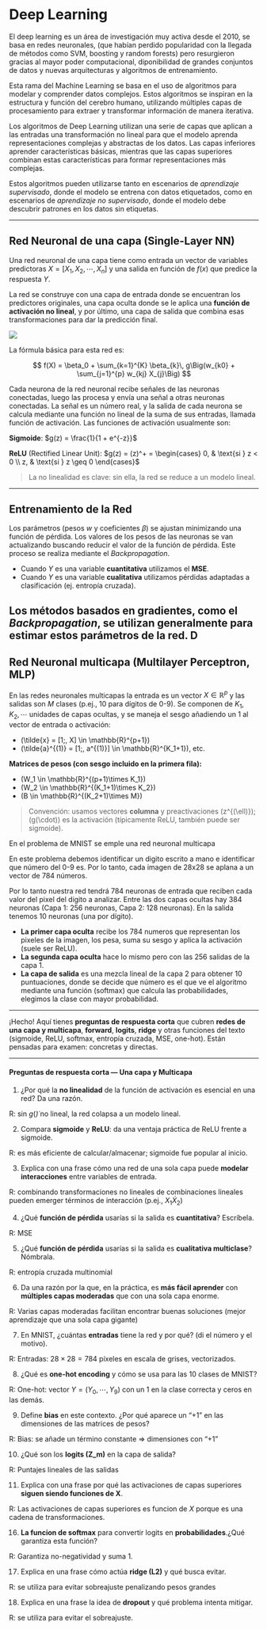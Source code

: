 # Deep Learning

El deep learning es un área de investigación muy activa desde el 2010, se basa en redes neuronales, (que habían perdido popularidad con la llegada de métodos como SVM, boosting y random forests) pero resurgieron gracias al mayor poder computacional, diponibilidad de grandes conjuntos de datos y nuevas arquitecturas y algoritmos de entrenamiento.

Esta rama del Machine Learning se basa en el uso de algoritmos para modelar y comprender datos complejos. Estos algoritmos se inspiran en la estructura y función del cerebro humano, utilizando múltiples capas de procesamiento para extraer y transformar información de manera iterativa.

Los algoritmos de Deep Learning utilizan una serie de capas que aplican a las entradas una transformación no lineal para que el modelo aprenda representaciones complejas y abstractas de los datos. Las capas inferiores aprender características básicas, mientras que las capas superiores combinan estas características para formar representaciones más complejas.

Estos algoritmos pueden utilizarse tanto en escenarios de *aprendizaje supervisado*, donde el modelo se entrena con datos etiquetados, como en escenarios de *aprendizaje no supervisado*, donde el modelo debe descubrir patrones en los datos sin etiquetas.

---

## Red Neuronal de una capa (Single-Layer NN)

Una red neuronal de una capa tiene como entrada un vector de variables predictoras $X =[X_1, X_2, \cdots, X_n]$ y una salida en función de $f(x)$ que predice la respuesta $Y$.

La red se construye con una capa de entrada donde se encuentran los predictores originales, una capa oculta donde se le aplica una **función de activación no lineal**, y por último, una capa de salida que combina esas transformaciones para dar la predicción final.

![](https://commons.wikimedia.org/wiki/File:Colored_neural_network_es.svg)

La fórmula básica para esta red es:

$$
f(X) = \beta_0 + \sum_{k=1}^{K} \beta_{k}\, g\Big(w_{k0} + \sum_{j=1}^{p} w_{kj} X_{j}\Big)
$$

Cada neurona de la red neuronal recibe señales de las neuronas conectadas, luego las procesa y envía una señal a otras neuronas conectadas. La señal es un número real, y la salida de cada neurona se calcula mediante una función no lineal de la suma de sus entradas, llamada función de activación.
Las funciones de activación usualmente son:

**Sigmoide**: $g(z) = \frac{1}{1 + e^{-z}}$

**ReLU** (Rectified Linear Unit): $g(z) = (z)^+ = \begin{cases} 0, & \text{si } z < 0 \\ z, & \text{si } z \geq 0 \end{cases}$

> La no linealidad es clave: sin ella, la red se reduce a un modelo lineal.

---

## Entrenamiento de la Red

Los parámetros (pesos $w$ y coeficientes $\beta$) se ajustan minimizando una función de pérdida. Los valores de los pesos de las neuronas se van actualizando buscando reducir el valor de la función de pérdida. Este proceso se realiza mediante el *Backpropagation*.

- Cuando $Y$ es una variable **cuantitativa** utilizamos el **MSE**.
- Cuando $Y$ es una variable **cualitativa** utilizamos pérdidas adaptadas a clasificación (ej. entropía cruzada).

Los métodos basados en gradientes, como el *Backpropagation*, se utilizan generalmente para estimar estos parámetros de la red. D
---

## Red Neuronal multicapa (Multilayer Perceptron, MLP)

En las redes neuronales multicapas la entrada es un vector $X \in \mathbb{R}^p$ y las salidas son $M$ clases (p.ej., 10 para dígitos de 0-9).
Se componen de $K_1, K_2, \cdots$ unidades de capas ocultas, y se maneja el sesgo añadiendo un 1 al vector de entrada o activación:

  - \(\tilde{x} = [1;\, X] \in \mathbb{R}^{p+1}\)
  - \(\tilde{a}^{(1)} = [1;\, a^{(1)}] \in \mathbb{R}^{K_1+1}\), etc.

**Matrices de pesos (con sesgo incluido en la primera fila):**
- \(W_1 \in \mathbb{R}^{(p+1)\times K_1}\)
- \(W_2 \in \mathbb{R}^{(K_1+1)\times K_2}\)
- \(B \in \mathbb{R}^{(K_2+1)\times M}\)

> Convención: usamos vectores **columna** y preactivaciones \(z^{(\ell)}\); \(g(\cdot)\) es la activación (típicamente ReLU, también puede ser sigmoide).

En el problema de MNIST se emple una red neuronal multicapa

En este problema debemos identificar un digito escrito a mano e identificar que número del 0-9 es. Por lo tanto, cada imagen de 28x28 se aplana a un vector de 784 números.

Por lo tanto nuestra red tendrá 784 neuronas de entrada que reciben cada valor del pixel del digito a analizar. Entre las dos capas ocultas hay 384 neuronas (Capa 1: 256 neuronas, Capa 2: 128 neuronas). En la salida tenemos 10 neuronas (una por dígito).

- **La primer capa oculta** recibe los 784 numeros que representan los pixeles de la imagen, los pesa, suma su sesgo y aplica la activación (suele ser ReLU).
- **La segunda capa oculta** hace lo mismo pero con las 256 salidas de la capa 1.
- **La capa de salida** es una mezcla lineal de la capa 2 para obtener 10 puntuaciones, donde se decide que número es el que ve el algoritmo mediante una función (softmax) que calcula las probabilidades, elegimos la clase con mayor probabilidad.

---

¡Hecho! Aquí tienes **preguntas de respuesta corta** que cubren **redes de una capa y multicapa**, **forward**, **logits**, **ridge** y otras funciones del texto (sigmoide, ReLU, softmax, entropía cruzada, MSE, one-hot). Están pensadas para examen: concretas y directas.

---

#### Preguntas de respuesta corta — Una capa y Multicapa
 
1. ¿Por qué la **no linealidad** de la función de activación es esencial en una red? Da una razón.
  
  R: sin $g(\dot)$ no lineal, la red colapsa a un modelo lineal.

2. Compara **sigmoide** y **ReLU**: da una ventaja práctica de ReLU frente a sigmoide.
  
  R: es más eficiente de calcular/almacenar; sigmoide fue popular al inicio.

3. Explica con una frase cómo una red de una sola capa puede **modelar interacciones** entre variables de entrada.
  
  R: combinando transformaciones no lineales de combinaciones lineales pueden emerger términos de interacción (p.ej., $X_1 \dot X_2$)

4. ¿Qué **función de pérdida** usarías si la salida es **cuantitativa**? Escríbela.
  
  R: MSE

5. ¿Qué **función de pérdida** usarías si la salida es **cualitativa multiclase**? Nómbrala.
  
  R: entropía cruzada multinomial

6. Da una razón por la que, en la práctica, es **más fácil aprender** con **múltiples capas moderadas** que con una sola capa enorme. 

  R: Varias capas moderadas facilitan encontrar buenas soluciones (mejor aprendizaje que una sola capa gigante)

7. En MNIST, ¿cuántas **entradas** tiene la red y por qué? (di el número y el motivo).

  R: Entradas: $28 \times 28 = 784$ píxeles en escala de grises, vectorizados.

8. ¿Qué es **one-hot encoding** y cómo se usa para las 10 clases de MNIST?

  R:  One-hot: vector $Y = (Y_0,\cdots,Y_9)$ con un 1 en la clase correcta y ceros en las demás. 

9.  Define **bias** en este contexto. ¿Por qué aparece un “+1” en las dimensiones de las matrices de pesos?

  R: Bias: se añade un término constante ⇒ dimensiones con “+1”

10.  ¿Qué son los **logits (Z_m)** en la capa de salida?

  R: Puntajes lineales de las salidas

11. Explica con una frase por qué las activaciones de capas superiores **siguen siendo funciones de X**.

  R: Las activaciones de capas superiores es funcion de $X$ porque es una cadena de transformaciones.

16.  **La funcion de softmax** para convertir logits en **probabilidades**.¿Qué garantiza esta función?

  R: Garantiza no-negatividad y suma 1. 

17.  Explica en una frase cómo actúa **ridge (L2)** y qué busca evitar.

  R: se utiliza para evitar sobreajuste penalizando pesos grandes

18.  Explica en una frase la idea de **dropout** y qué problema intenta mitigar.

  R: se utiliza para evitar el sobreajuste.

